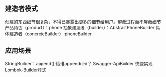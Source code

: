 ## 建造者模式
创建的东西细节很复杂，不得已暴露出更多的细节给用户。屏蔽过程而不屏蔽细节
产品角色（product）：phone
抽象建造者（builder）：AbstractPhoneBuilder
具体建造者（concreteBuilder）:phoneBuilder
## 应用场景
StringBuilder：append();给谁appendned？
Swagger-ApiBuilder
快速实现Lombok-Builder模式
